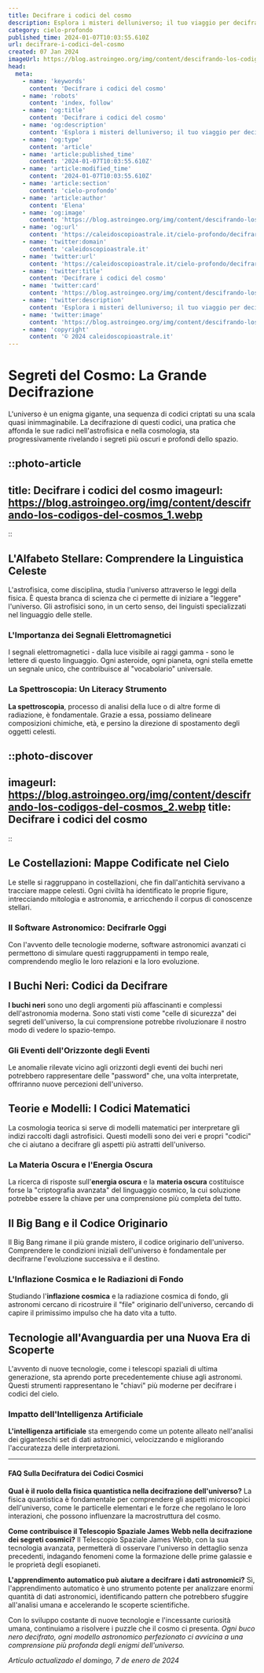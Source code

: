 ```yaml
---
title: Decifrare i codici del cosmo
description: Esplora i misteri delluniverso; il tuo viaggio per decifrare i codici cosmici inizia qui. Unisciti a noi nellavventura più grande!
category: cielo-profondo
published_time: 2024-01-07T10:03:55.610Z
url: decifrare-i-codici-del-cosmo
created: 07 Jan 2024
imageUrl: https://blog.astroingeo.org/img/content/descifrando-los-codigos-del-cosmos_1.webp
head:
  meta:
    - name: 'keywords'
      content: 'Decifrare i codici del cosmo'
    - name: 'robots'
      content: 'index, follow'
    - name: 'og:title'
      content: 'Decifrare i codici del cosmo'
    - name: 'og:description'
      content: 'Esplora i misteri delluniverso; il tuo viaggio per decifrare i codici cosmici inizia qui. Unisciti a noi nellavventura più grande!'
    - name: 'og:type'
      content: 'article'
    - name: 'article:published_time'
      content: '2024-01-07T10:03:55.610Z'
    - name: 'article:modified_time'
      content: '2024-01-07T10:03:55.610Z'
    - name: 'article:section'
      content: 'cielo-profondo'
    - name: 'article:author'
      content: 'Elena'
    - name: 'og:image'
      content: 'https://blog.astroingeo.org/img/content/descifrando-los-codigos-del-cosmos_1.webp'
    - name: 'og:url'
      content: 'https://caleidoscopioastrale.it/cielo-profondo/decifrare-i-codici-del-cosmo'
    - name: 'twitter:domain'
      content: 'caleidoscopioastrale.it'
    - name: 'twitter:url'
      content: 'https://caleidoscopioastrale.it/cielo-profondo/decifrare-i-codici-del-cosmo'
    - name: 'twitter:title'
      content: 'Decifrare i codici del cosmo'
    - name: 'twitter:card'
      content: 'https://blog.astroingeo.org/img/content/descifrando-los-codigos-del-cosmos_1.webp'
    - name: 'twitter:description'
      content: 'Esplora i misteri delluniverso; il tuo viaggio per decifrare i codici cosmici inizia qui. Unisciti a noi nellavventura più grande!'
    - name: 'twitter:image'
      content: 'https://blog.astroingeo.org/img/content/descifrando-los-codigos-del-cosmos_1.webp'
    - name: 'copyright'
      content: '© 2024 caleidoscopioastrale.it'
---
```

# Segreti del Cosmo: La Grande Decifrazione 

L'universo è un enigma gigante, una sequenza di codici criptati su una scala quasi inimmaginabile. La decifrazione di questi codici, una pratica che affonda le sue radici nell'astrofisica e nella cosmologia, sta progressivamente rivelando i segreti più oscuri e profondi dello spazio. 

::photo-article
---
title: Decifrare i codici del cosmo
imageurl: https://blog.astroingeo.org/img/content/descifrando-los-codigos-del-cosmos_1.webp
---
::

## L'Alfabeto Stellare: Comprendere la Linguistica Celeste

L'astrofisica, come disciplina, studia l'universo attraverso le leggi della fisica. È questa branca di scienza che ci permette di iniziare a "leggere" l'universo. Gli astrofisici sono, in un certo senso, dei linguisti specializzati nel linguaggio delle stelle. 

### L'Importanza dei Segnali Elettromagnetici
I segnali elettromagnetici - dalla luce visibile ai raggi gamma - sono le lettere di questo linguaggio. Ogni asteroide, ogni pianeta, ogni stella emette un segnale unico, che contribuisce al "vocabolario" universale.

### La Spettroscopia: Un Literacy Strumento
**La spettroscopia**, processo di analisi della luce o di altre forme di radiazione, è fondamentale. Grazie a essa, possiamo delineare composizioni chimiche, età, e persino la direzione di spostamento degli oggetti celesti.

::photo-discover
---
imageurl: https://blog.astroingeo.org/img/content/descifrando-los-codigos-del-cosmos_2.webp
title: Decifrare i codici del cosmo
---
::

## Le Costellazioni: Mappe Codificate nel Cielo

Le stelle si raggruppano in costellazioni, che fin dall'antichità servivano a tracciare mappe celesti. Ogni civiltà ha identificato le proprie figure, intrecciando mitologia e astronomia, e arricchendo il corpus di conoscenze stellari.

### Il Software Astronomico: Decifrarle Oggi
Con l'avvento delle tecnologie moderne, software astronomici avanzati ci permettono di simulare questi raggruppamenti in tempo reale, comprendendo meglio le loro relazioni e la loro evoluzione.

## I Buchi Neri: Codici da Decifrare

**I buchi neri** sono uno degli argomenti più affascinanti e complessi dell'astronomia moderna. Sono stati visti come "celle di sicurezza" dei segreti dell'universo, la cui comprensione potrebbe rivoluzionare il nostro modo di vedere lo spazio-tempo.

### Gli Eventi dell'Orizzonte degli Eventi
Le anomalie rilevate vicino agli orizzonti degli eventi dei buchi neri potrebbero rappresentare delle "password" che, una volta interpretate, offriranno nuove percezioni dell'universo.

## Teorie e Modelli: I Codici Matematici

La cosmologia teorica si serve di modelli matematici per interpretare gli indizi raccolti dagli astrofisici. Questi modelli sono dei veri e propri "codici" che ci aiutano a decifrare gli aspetti più astratti dell'universo.

### La Materia Oscura e l'Energia Oscura
La ricerca di risposte sull'**energia oscura** e la **materia oscura** costituisce forse la "criptografia avanzata" del linguaggio cosmico, la cui soluzione potrebbe essere la chiave per una comprensione più completa del tutto.

## Il Big Bang e il Codice Originario

Il Big Bang rimane il più grande mistero, il codice originario dell'universo. Comprendere le condizioni iniziali dell'universo è fondamentale per decifrarne l'evoluzione successiva e il destino.

### L'Inflazione Cosmica e le Radiazioni di Fondo
Studiando l'**inflazione cosmica** e la radiazione cosmica di fondo, gli astronomi cercano di ricostruire il "file" originario dell'universo, cercando di capire il primissimo impulso che ha dato vita a tutto.

## Tecnologie all'Avanguardia per una Nuova Era di Scoperte

L'avvento di nuove tecnologie, come i telescopi spaziali di ultima generazione, sta aprendo porte precedentemente chiuse agli astronomi. Questi strumenti rappresentano le "chiavi" più moderne per decifrare i codici del cielo.

### Impatto dell'Intelligenza Artificiale
**L'intelligenza artificiale** sta emergendo come un potente alleato nell'analisi dei giganteschi set di dati astronomici, velocizzando e migliorando l'accuratezza delle interpretazioni.

---

#### FAQ Sulla Decifratura dei Codici Cosmici

**Qual è il ruolo della fisica quantistica nella decifrazione dell'universo?**
La fisica quantistica è fondamentale per comprendere gli aspetti microscopici dell'universo, come le particelle elementari e le forze che regolano le loro interazioni, che possono influenzare la macrostruttura del cosmo.

**Come contribuisce il Telescopio Spaziale James Webb nella decifrazione dei segreti cosmici?**
Il Telescopio Spaziale James Webb, con la sua tecnologia avanzata, permetterà di osservare l'universo in dettaglio senza precedenti, indagando fenomeni come la formazione delle prime galassie e le proprietà degli esopianeti.

**L'apprendimento automatico può aiutare a decifrare i dati astronomici?**
Sì, l'apprendimento automatico è uno strumento potente per analizzare enormi quantità di dati astronomici, identificando pattern che potrebbero sfuggire all'analisi umana e accelerando le scoperte scientifiche.

Con lo sviluppo costante di nuove tecnologie e l'incessante curiosità umana, continuiamo a risolvere i puzzle che il cosmo ci presenta. *Ogni buco nero decifrato, ogni modello astronomico perfezionato ci avvicina a una comprensione più profonda degli enigmi dell'universo.*

_Artículo actualizado el domingo, 7 de enero de 2024_